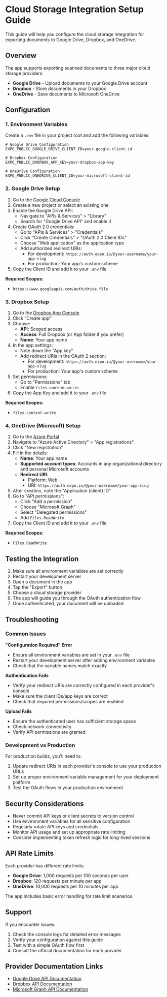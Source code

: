 # Cloud Storage Integration Setup Guide

This guide will help you configure the cloud storage integration for exporting documents to Google Drive, Dropbox, and OneDrive.

## Overview

The app supports exporting scanned documents to three major cloud storage providers:
- **Google Drive** - Upload documents to your Google Drive account
- **Dropbox** - Store documents in your Dropbox
- **OneDrive** - Save documents to Microsoft OneDrive

## Configuration

### 1. Environment Variables

Create a `.env` file in your project root and add the following variables:

```env
# Google Drive Configuration
EXPO_PUBLIC_GOOGLE_DRIVE_CLIENT_ID=your-google-client-id

# Dropbox Configuration  
EXPO_PUBLIC_DROPBOX_APP_KEY=your-dropbox-app-key

# OneDrive Configuration
EXPO_PUBLIC_ONEDRIVE_CLIENT_ID=your-microsoft-client-id
```

### 2. Google Drive Setup

1. Go to the [Google Cloud Console](https://console.cloud.google.com/)
2. Create a new project or select an existing one
3. Enable the Google Drive API:
   - Navigate to "APIs & Services" > "Library"
   - Search for "Google Drive API" and enable it
4. Create OAuth 2.0 credentials:
   - Go to "APIs & Services" > "Credentials"
   - Click "Create Credentials" > "OAuth 2.0 Client IDs"
   - Choose "Web application" as the application type
   - Add authorized redirect URIs:
     - For development: `https://auth.expo.io/@your-username/your-app-slug`
     - For production: Your app's custom scheme
5. Copy the Client ID and add it to your `.env` file

**Required Scopes:**
- `https://www.googleapis.com/auth/drive.file`

### 3. Dropbox Setup

1. Go to the [Dropbox App Console](https://www.dropbox.com/developers/apps)
2. Click "Create app"
3. Choose:
   - **API**: Scoped access
   - **Access**: Full Dropbox (or App folder if you prefer)
   - **Name**: Your app name
4. In the app settings:
   - Note down the "App key"
   - Add redirect URIs in the OAuth 2 section:
     - For development: `https://auth.expo.io/@your-username/your-app-slug`
     - For production: Your app's custom scheme
5. Set permissions:
   - Go to "Permissions" tab
   - Enable `files.content.write`
6. Copy the App Key and add it to your `.env` file

**Required Scopes:**
- `files.content.write`

### 4. OneDrive (Microsoft) Setup

1. Go to the [Azure Portal](https://portal.azure.com/)
2. Navigate to "Azure Active Directory" > "App registrations"
3. Click "New registration"
4. Fill in the details:
   - **Name**: Your app name
   - **Supported account types**: Accounts in any organizational directory and personal Microsoft accounts
   - **Redirect URI**: 
     - Platform: Web
     - URI: `https://auth.expo.io/@your-username/your-app-slug`
5. After creation, note the "Application (client) ID"
6. Go to "API permissions":
   - Click "Add a permission"
   - Choose "Microsoft Graph"
   - Select "Delegated permissions"
   - Add `Files.ReadWrite`
7. Copy the Client ID and add it to your `.env` file

**Required Scopes:**
- `Files.ReadWrite`

## Testing the Integration

1. Make sure all environment variables are set correctly
2. Restart your development server
3. Open a document in the app
4. Tap the "Export" button
5. Choose a cloud storage provider
6. The app will guide you through the OAuth authentication flow
7. Once authenticated, your document will be uploaded

## Troubleshooting

### Common Issues

**"Configuration Required" Error**
- Ensure all environment variables are set in your `.env` file
- Restart your development server after adding environment variables
- Check that the variable names match exactly

**Authentication Fails**
- Verify your redirect URIs are correctly configured in each provider's console
- Make sure the client IDs/app keys are correct
- Check that required permissions/scopes are enabled

**Upload Fails**
- Ensure the authenticated user has sufficient storage space
- Check network connectivity
- Verify API permissions are granted

### Development vs Production

For production builds, you'll need to:
1. Update redirect URIs in each provider's console to use your production URLs
2. Set up proper environment variable management for your deployment platform
3. Test the OAuth flows in your production environment

## Security Considerations

- Never commit API keys or client secrets to version control
- Use environment variables for all sensitive configuration
- Regularly rotate API keys and credentials
- Monitor API usage and set up appropriate rate limiting
- Consider implementing token refresh logic for long-lived sessions

## API Rate Limits

Each provider has different rate limits:
- **Google Drive**: 1,000 requests per 100 seconds per user
- **Dropbox**: 120 requests per minute per app
- **OneDrive**: 10,000 requests per 10 minutes per app

The app includes basic error handling for rate limit scenarios.

## Support

If you encounter issues:
1. Check the console logs for detailed error messages
2. Verify your configuration against this guide
3. Test with a simple OAuth flow first
4. Consult the official documentation for each provider

## Provider Documentation Links

- [Google Drive API Documentation](https://developers.google.com/drive/api)
- [Dropbox API Documentation](https://www.dropbox.com/developers/documentation)
- [Microsoft Graph API Documentation](https://docs.microsoft.com/en-us/graph/api/resources/onedrive)